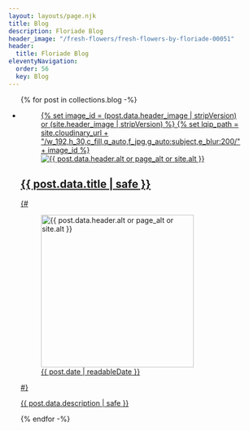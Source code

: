 ```yaml
---
layout: layouts/page.njk
title: Blog
description: Floriade Blog
header_image: "/fresh-flowers/fresh-flowers-by-floriade-00051"
header:
  title: Floriade Blog
eleventyNavigation:
  order: 56
  key: Blog
---
```


<section>
<div class="wrapper">
<ul class="stack" style="--stack-space:var(--step-5)">
{% for post in collections.blog -%}
<li class="link-lighter">
<a href="{{ post.url | url }}">
<div>
<figure class="background" style="--brightness:{{ header.brightness or '50' }}%">
{% set image_id = (post.data.header_image | stripVersion) or (site.header_image | stripVersion) %}
{% set lqip_path = site.cloudinary_url + "/w_192,h_30,c_fill,q_auto,f_jpg,g_auto:subject,e_blur:200/" + image_id %}
<img src="{{ site.cloudinary_url }}/w_2048,h_320,c_fill,q_auto,f_auto,g_auto:subject/{{ image_id }}" style="background-image:url({{ lqip_path | lqip }})" alt="{{ post.data.header.alt or page_alt or site.alt }}" loading="lazy" decoding="async" />
</figure>
<h2 class="text-right text-lowercase">{{ post.data.title | safe }}</h2>
</div>
{#
<figure>
<div class="frame frame3x1 round shadow">
<div>
<img class="img-cover" src="{{ site.cloudinary_url }}{{ post.data.header_image }}" width="300" height="300" alt="{{ post.data.header.alt or page_alt or site.alt }}" loading="lazy" decoding="async" />
</div>
</div>
<figcaption class="md">{{ post.date | readableDate }}</figcaption>
</figure>
#}
<article class="wrapper text-wrapper">
<p>{{ post.data.description | safe }}</p>
</article>
</a>
</li>
{% endfor -%}
</ul>
</div>
</section>
